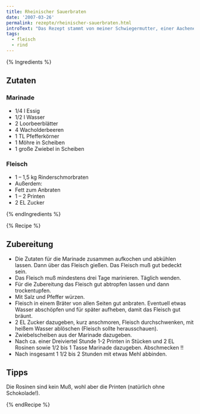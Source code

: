 ```yaml
---
title: Rheinischer Sauerbraten
date: '2007-03-26'
permalink: rezepte/rheinischer-sauerbraten.html
introText: "Das Rezept stammt von meiner Schwiegermutter, einer Aachenerin. Es ist in seiner Urform allerdings ein wenig undeutlicher und unkrokreter, als diese Variante. Das ist halt so, wenn man Rezepte im Wesentlichen aus dem Gefühl heraus kochen kann. Leider erschwert das die Weitergabe."
tags:
  - fleisch
  - rind
---
```



{% Ingredients %}

## Zutaten

### Marinade

- 1/4 l Essig
- 1/2 l Wasser
- 2 Loorbeerblätter
- 4 Wacholderbeeren
- 1 TL Pfefferkörner
- 1 Möhre in Scheiben
- 1 große Zwiebel in Scheiben

### Fleisch

- 1 – 1,5 kg Rinderschmorbraten
- Außerdem:
- Fett zum Anbraten
- 1 – 2 Printen
- 2 EL Zucker

{% endIngredients %}

{% Recipe %}

## Zubereitung

- Die Zutaten für die Marinade zusammen aufkochen und abkühlen lassen. Dann über das Fleisch gießen. Das Fleisch muß gut bedeckt sein.
- Das Fleisch muß mindestens drei Tage marinieren. Täglich wenden.
- Für die Zubereitung das Fleisch gut abtropfen lassen und dann trockentupfen.
- Mit Salz und Pfeffer würzen.
- Fleisch in einem Bräter von allen Seiten gut anbraten. Eventuell etwas Wasser abschöpfen und für später aufheben, damit das Fleisch gut bräunt.
- 2 EL Zucker dazugeben, kurz anschmoren, Fleisch durchschwenken, mit heißem Wasser ablöschen (Fleisch sollte herausschauen).
- Zwiebelscheiben aus der Marinade dazugeben.
- Nach ca. einer Dreiviertel Stunde 1-2 Printen in Stücken und 2 EL Rosinen sowie 1/2 bis 1 Tasse Marinade dazugeben. Abschmecken !!
- Nach insgesamt 1 1/2 bis 2 Stunden mit etwas Mehl abbinden.

## Tipps

Die Rosinen sind kein Muß, wohl aber die Printen (natürlich ohne Schokolade!).

{% endRecipe %}
